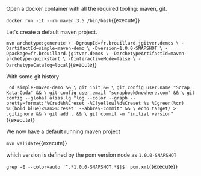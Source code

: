 Open a docker container with all the required tooling: maven, git.

`docker run -it --rm maven:3.5 /bin/bash`{{execute}} 

Let's create a default maven project.

`mvn archetype:generate \
  -DgroupId=fr.brouillard.jgitver.demos \
  -DartifactId=simple-maven-demo \
  -Dversion=1.0.0-SNAPSHOT \
  -Dpackage=fr.brouillard.jgitver.demos \
  -DarchetypeArtifactId=maven-archetype-quickstart \
  -DinteractiveMode=false \
  -DarchetypeCatalog=local`{{execute}}

With some git history

`
cd simple-maven-demo && \
git init && \
git config user.name "Scrap Kata-Coda" && \
git config user.email "scrapbook@nowhere.com" && \
git config --global alias.lg "log --color --graph --pretty=format:'%Cred%h%Creset -%C(yellow)%d%Creset %s %Cgreen(%cr) %C(bold blue)<%an>%Creset' --abbrev-commit" && \
echo target/ > .gitignore && \
git add . && \
git commit -m "initial version"`{{execute}}

We now have a default running maven project

`mvn validate`{{execute}}

which version is defined by the pom version node as `1.0.0-SNAPSHOT`

`grep -E --color=auto '^.*1.0.0-SNAPSHOT.*$|$' pom.xml`{{execute}}